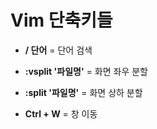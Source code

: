 # Vim 단축키들
* **/ 단어** = 단어 검색

* **:vsplit '파일명'** = 화면 좌우 분할

* **:split '파일명'** = 화면 상하 분할

* **Ctrl + W** = 창 이동
